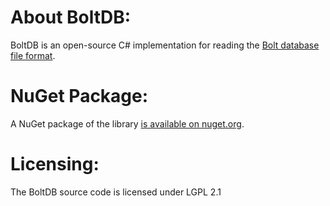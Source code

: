 About BoltDB:
=================
BoltDB is an open-source C# implementation for reading the [Bolt database file format](https://github.com/boltdb/bolt).  

NuGet Package:
===============
A NuGet package of the library [is available on nuget.org](https://www.nuget.org/packages/BoltDB/).

Licensing:
==========
The BoltDB source code is licensed under LGPL 2.1  
